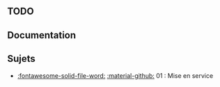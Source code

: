 [comment]: <> (Généré automatiquement par make_page_systemes.py, creation_fichiers_systemes)

## TODO  
## Documentation 
## Sujets 
- [:fontawesome-solid-file-word:](https://github.com/xpessoles/TP_Sujets/raw/main/01_MiseEnService/09_EricC_01_MiseEnService.docx) [:material-github:](https://github.com/xpessoles/TP_Sujets/tree/main/01_MiseEnService) 01 : Mise en service
